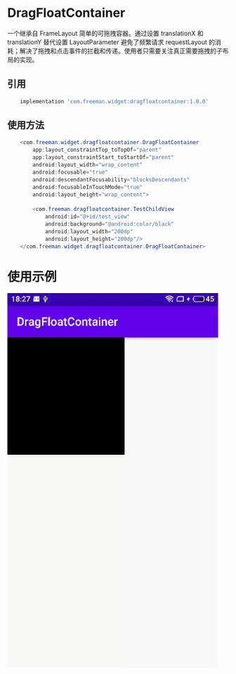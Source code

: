 # DragFloatContainer
一个继承自 FrameLayout 简单的可拖拽容器。通过设置 translationX 和 translationY 替代设置 LayoutParameter 避免了频繁请求 requestLayout 的消耗；解决了拖拽和点击事件的拦截和传递。使用者只需要关注真正需要拖拽的子布局的实现。

## 引用
``` groovy
    implementation 'com.freeman.widget:dragfloatcontainer:1.0.0'
```
## 使用方法
``` java
    <com.freeman.widget.dragfloatcontainer.DragFloatContainer
        app:layout_constraintTop_toTopOf="parent"
        app:layout_constraintStart_toStartOf="parent"
        android:layout_width="wrap_content"
        android:focusable="true"
        android:descendantFocusability="blocksDescendants"
        android:focusableInTouchMode="true"
        android:layout_height="wrap_content">

        <com.freeman.dragfloatcontainer.TestChildView
            android:id="@+id/test_view"
            android:background="@android:color/black"
            android:layout_width="200dp"
            android:layout_height="200dp"/>
    </com.freeman.widget.dragfloatcontainer.DragFloatContainer>
```
# 使用示例
![emaple](./READMESRC/video2gif_20201018_194320.gif)
